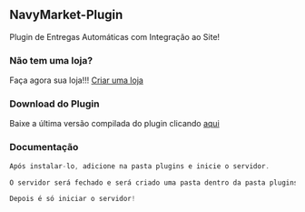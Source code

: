 ## NavyMarket-Plugin

Plugin de Entregas Automáticas com Integração ao Site!


### Não tem uma loja?

Faça agora sua loja!!! <a href="https://navymarket.com.br" target="_blank">Criar uma loja</a>

### Download do Plugin

Baixe a última versão compilada do plugin clicando [aqui](https://github.com/NavyMarket/NavyMarket-Plugin/raw/main/NavyMarket.jar)

### Documentação

```java
Após instalar-lo, adicione na pasta plugins e inicie o servidor.
```

```java
O servidor será fechado e será criado uma pasta dentro da pasta plugins, chamada NavyMarket, abra a config.yml, e adicione o token do servidor, que você consegue em nosso painel.
```

```java
Depois é só iniciar o servidor!
```
